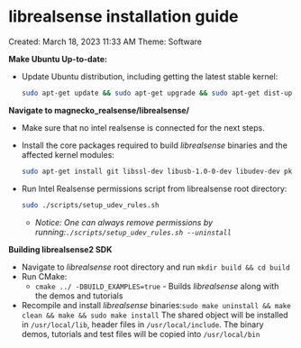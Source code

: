 # librealsense installation guide

Created: March 18, 2023 11:33 AM
Theme: Software

**Make Ubuntu Up-to-date:**

- Update Ubuntu distribution, including getting the latest stable kernel:
    
    ```bash
    sudo apt-get update && sudo apt-get upgrade && sudo apt-get dist-upgrade
    ```
    

****Navigate to magnecko_realsense/librealsense/**** 

- Make sure that no intel realsense is connected for the next steps.
- Install the core packages required to build *librealsense*
binaries and the affected kernel modules:
    
    ```bash
    sudo apt-get install git libssl-dev libusb-1.0-0-dev libudev-dev pkg-config libgtk-3-dev
    ```
    
- Run Intel Realsense permissions script from librealsense root directory:
    
    ```bash
    sudo ./scripts/setup_udev_rules.sh
    ```
    
    - *Notice: One can always remove permissions by running:`./scripts/setup_udev_rules.sh --uninstall`*
    

**Building librealsense2 SDK**

- Navigate to *librealsense* root directory and run `mkdir build && cd build`
- Run CMake:
    - `cmake ../ -DBUILD_EXAMPLES=true` - Builds *librealsense* along with the demos and tutorials
- Recompile and install *librealsense* binaries:`sudo make uninstall && make clean && make && sudo make install`
The shared object will be installed in `/usr/local/lib`, header files in `/usr/local/include`.
The binary demos, tutorials and test files will be copied into `/usr/local/bin`